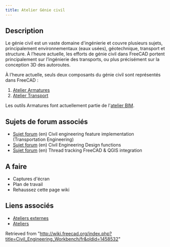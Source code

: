 ```yaml
---
title: Atelier Génie civil
---
```

## Description

Le génie civil est un vaste domaine d'ingénierie et couvre plusieurs sujets, principalement environnementaux (eaux usées), géotechnique, transport et structure. À l’heure actuelle, les efforts de génie civil dans FreeCAD portent principalement sur l’ingénierie des transports, ou plus précisément sur la conception 3D des autoroutes.

À l’heure actuelle, seuls deux composants du génie civil sont représentés dans FreeCAD :

1. [Atelier Armatures](/Arch_Rebar/fr "Arch Rebar/fr")
2. [Atelier Transport](/Transportation_Workbench/fr "Transportation Workbench/fr")

Les outils Armatures font actuellement partie de l'[atelier BIM](/BIM_Workbench "BIM Workbench").

## Sujets de forum associés

* [Sujet forum](https://forum.freecadweb.org/viewtopic.php?f=8&t=22277) (en) Civil engineering feature implementation (Transportation Engineering)
* [Sujet forum](https://forum.freecadweb.org/viewtopic.php?f=8&t=6973) (en) Civil Engineering Design functions
* [Sujet forum](https://forum.freecadweb.org/viewtopic.php?f=8&t=22390) (en) Thread tracking FreeCAD & QGIS integration

## A faire

* Captures d'écran
* Plan de travail
* Rehaussez cette page wiki

## Liens associés

* [Ateliers externes](/External_workbenches/fr "External workbenches/fr")
* [Ateliers](/Workbenches/fr "Workbenches/fr")

Retrieved from "<http://wiki.freecad.org/index.php?title=Civil_Engineering_Workbench/fr&oldid=1458532>"